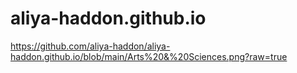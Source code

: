 # aliya-haddon.github.io

https://github.com/aliya-haddon/aliya-haddon.github.io/blob/main/Arts%20&%20Sciences.png?raw=true
